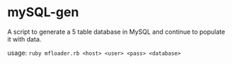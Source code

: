 # mySQL-gen

A script to generate a 5 table database in MySQL and continue to populate it with data.

usage: `ruby mfloader.rb <host> <user> <pass> <database>` 
